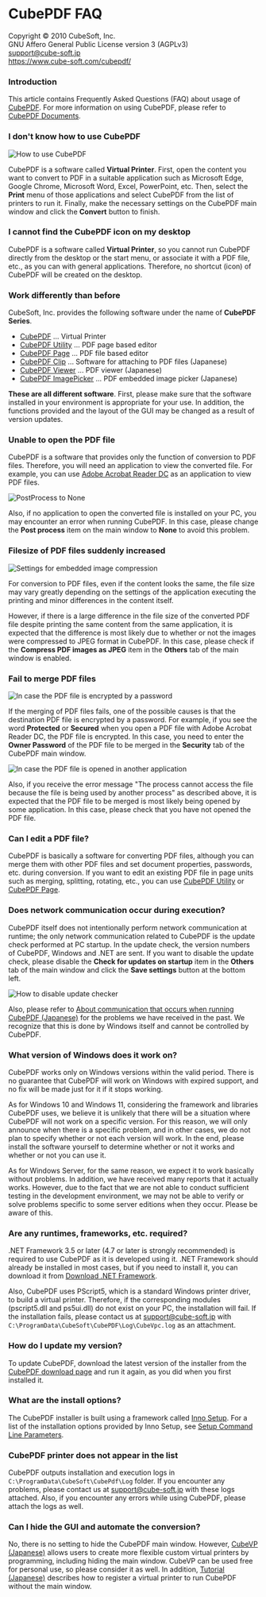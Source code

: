 CubePDF FAQ
====

Copyright © 2010 CubeSoft, Inc.  
GNU Affero General Public License version 3 (AGPLv3)  
support@cube-soft.jp  
https://www.cube-soft.com/cubepdf/

### Introduction

This article contains Frequently Asked Questions (FAQ) about usage of [CubePDF](https://www.cube-soft.com/cubepdf/). For more information on using CubePDF, please refer to [CubePDF Documents](https://en.cube-soft.jp/entry/cubepdf).

### I don't know how to use CubePDF

![How to use CubePDF](https://raw.githubusercontent.com/cube-soft/cube.assets/master/cubepdf/doc/v4/en/overview.png)

CubePDF is a software called **Virtual Printer**. First, open the content you want to convert to PDF in a suitable application such as Microsoft Edge, Google Chrome, Microsoft Word, Excel, PowerPoint, etc. Then, select the **Print** menu of those applications and select CubePDF from the list of printers to run it. Finally, make the necessary settings on the CubePDF main window and click the **Convert** button to finish.

### I cannot find the CubePDF icon on my desktop

CubePDF is a software called **Virtual Printer**, so you cannot run CubePDF directly from the desktop or the start menu, or associate it with a PDF file, etc., as you can with general applications. Therefore, no shortcut (icon) of CubePDF will be created on the desktop.

### Work differently than before

CubeSoft, Inc. provides the following software under the name of **CubePDF Series**.

* [CubePDF](https://www.cube-soft.com/cubepdf/) ... Virtual Printer
* [CubePDF Utility](https://www.cube-soft.com/cubepdfutility/) ... PDF page based editor
* [CubePDF Page](https://www.cube-soft.com/cubepdfpage/) ... PDF file based editor
* [CubePDF Clip](https://clown.cube-soft.jp/entry/2017/03/24/cubepdf-clip-1.0.0) ... Software for attaching to PDF files (Japanese)
* [CubePDF Viewer](https://www.cube-soft.com/cubepdfviewer/) ... PDF viewer (Japanese)
* [CubePDF ImagePicker](https://www.cube-soft.com/cubepdfimagepicker/) ... PDF embedded image picker (Japanese)

**These are all different software**. First, please make sure that the software installed in your environment is appropriate for your use. In addition, the functions provided and the layout of the GUI may be changed as a result of version updates.

### Unable to open the PDF file

CubePDF is a software that provides only the function of conversion to PDF files. Therefore, you will need an application to view the converted file. For example, you can use [Adobe Acrobat Reader DC](https://get.adobe.com/reader/) as an application to view PDF files.

![PostProcess to None](https://raw.githubusercontent.com/cube-soft/cube.assets/master/cubepdf/doc/v4/en/main/postproc.png)

Also, if no application to open the converted file is installed on your PC, you may encounter an error when running CubePDF. In this case, please change the **Post process** item on the main window to **None** to avoid this problem.

### Filesize of PDF files suddenly increased

![Settings for embedded image compression](https://raw.githubusercontent.com/cube-soft/cube.assets/master/cubepdf/doc/v4/en/main/jpeg.png)

For conversion to PDF files, even if the content looks the same, the file size may vary greatly depending on the settings of the application executing the printing and minor differences in the content itself.

However, if there is a large difference in the file size of the converted PDF file despite printing the same content from the same application, it is expected that the difference is most likely due to whether or not the images were compressed to JPEG format in CubePDF. In this case, please check if the **Compress PDF images as JPEG** item in the **Others** tab of the main window is enabled.

### Fail to merge PDF files

![In case the PDF file is encrypted by a password](https://raw.githubusercontent.com/cube-soft/cube.assets/master/cubepdf/doc/v4/en/misc/acrobat.png)

If the merging of PDF files fails, one of the possible causes is that the destination PDF file is encrypted by a password. For example, if you see the word **Protected** or **Secured** when you open a PDF file with Adobe Acrobat Reader DC, the PDF file is encrypted. In this case, you need to enter the **Owner Password** of the PDF file to be merged in the **Security** tab of the CubePDF main window.

![In case the PDF file is opened in another application](https://raw.githubusercontent.com/cube-soft/cube.assets/master/cubepdf/doc/v4/en/error/access-denied.png)

Also, if you receive the error message "The process cannot access the file because the file is being used by another process" as described above, it is expected that the PDF file to be merged is most likely being opened by some application. In this case, please check that you have not opened the PDF file.

### Can I edit a PDF file?

CubePDF is basically a software for converting PDF files, although you can merge them with other PDF files and set document properties, passwords, etc. during conversion. If you want to edit an existing PDF file in page units such as merging, splitting, rotating, etc., you can use [CubePDF Utility](https://www.cube-soft.com/cubepdfutility/) or [CubePDF Page](https://www.cube-soft.com/cubepdfpage/).

### Does network communication occur during execution?

CubePDF itself does not intentionally perform network communication at runtime; the only network communication related to CubePDF is the update check performed at PC startup. In the update check, the version numbers of CubePDF, Windows and .NET are sent. If you want to disable the update check, please disable the **Check for updates on startup** item in the **Others** tab of the main window and click the **Save settings** button at the bottom left.

![How to disable update checker](https://raw.githubusercontent.com/cube-soft/cube.assets/master/cubepdf/doc/v4/en/main/version.png)

Also, please refer to [About communication that occurs when running CubePDF (Japanese)](https://clown.cube-soft.jp/entry/2011/10/26/upnp) for the problems we have received in the past. We recognize that this is done by Windows itself and cannot be controlled by CubePDF.

### What version of Windows does it work on?

CubePDF works only on Windows versions within the valid period. There is no guarantee that CubePDF will work on Windows with expired support, and no fix will be made just for it if it stops working.

As for Windows 10 and Windows 11, considering the framework and libraries CubePDF uses, we believe it is unlikely that there will be a situation where CubePDF will not work on a specific version. For this reason, we will only announce when there is a specific problem, and in other cases, we do not plan to specify whether or not each version will work. In the end, please install the software yourself to determine whether or not it works and whether or not you can use it.

As for Windows Server, for the same reason, we expect it to work basically without problems. In addition, we have received many reports that it actually works. However, due to the fact that we are not able to conduct sufficient testing in the development environment, we may not be able to verify or solve problems specific to some server editions when they occur. Please be aware of this.


### Are any runtimes, frameworks, etc. required?

.NET Framework 3.5 or later (4.7 or later is strongly recommended) is required to use CubePDF as it is developed using it. .NET Framework should already be installed in most cases, but if you need to install it, you can download it from [Download .NET Framework](https://dotnet.microsoft.com/download/dotnet-framework).

Also, CubePDF uses PScript5, which is a standard Windows printer driver, to build a virtual printer. Therefore, if the corresponding modules (pscript5.dll and ps5ui.dll) do not exist on your PC, the installation will fail. If the installation fails, please contact us at support@cube-soft.jp with ```C:\ProgramData\CubeSoft\CubePDF\Log\CubeVpc.log``` as an attachment.

### How do I update my version?

To update CubePDF, download the latest version of the installer from the [CubePDF download page](https://www.cube-soft.com/cubepdf/) and run it again, as you did when you first installed it.

### What are the install options?

The CubePDF installer is built using a framework called [Inno Setup](http://www.jrsoftware.org/isinfo.php). For a list of the installation options provided by Inno Setup, see [Setup Command Line Parameters](http://www.jrsoftware.org/ishelp/index.php?topic=setupcmdline).

### CubePDF printer does not appear in the list

CubePDF outputs installation and execution logs in ```C:\ProgramData\CubeSoft\CubePdf\Log``` folder. If you encounter any problems, please contact us at support@cube-soft.jp with these logs attached. Also, if you encounter any errors while using CubePDF, please attach the logs as well.

### Can I hide the GUI and automate the conversion?

No, there is no setting to hide the CubePDF main window. However, [CubeVP (Japanese)](https://www.cube-soft.com/cubevp/) allows users to create more flexible custom virtual printers by programming, including hiding the main window. CubeVP can be used free for personal use, so please consider it as well. In addition, [Tutorial (Japanese)](https://clown.cube-soft.jp/entry/cubevp/tutorial) describes how to register a virtual printer to run CubePDF without the main window.
